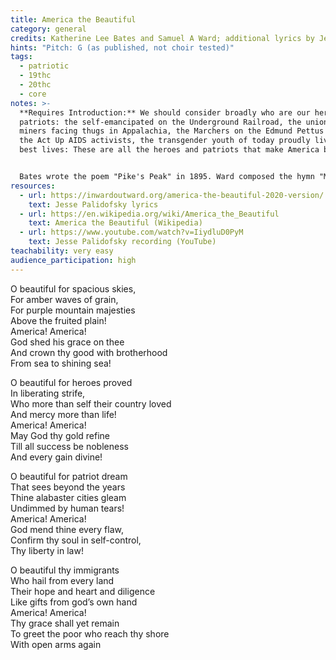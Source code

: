 ```yaml
---
title: America the Beautiful
category: general
credits: Katherine Lee Bates and Samuel A Ward; additional lyrics by Jesse Palidofsky
hints: "Pitch: G (as published, not choir tested)"
tags:
  - patriotic
  - 19thc
  - 20thc
  - core
notes: >-
  **Requires Introduction:** We should consider broadly who are our heroes and
  patriots: the self-emancipated on the Underground Railroad, the union coal
  miners facing thugs in Appalachia, the Marchers on the Edmund Pettus bridge,
  the Act Up AIDS activists, the transgender youth of today proudly living their
  best lives: These are all the heroes and patriots that make America beautiful.


  Bates wrote the poem "Pike's Peak" in 1895. Ward composed the hymn "Materna" in 1883. The two were brought together as "America the Beautiful" and published in 1910 by Oliver Ditson & Co. Jesse Palidofsky wrote new lyrics about immigrants, earth, and working people for the 2020 elections.
resources:
  - url: https://inwardoutward.org/america-the-beautiful-2020-version/
    text: Jesse Palidofsky lyrics
  - url: https://en.wikipedia.org/wiki/America_the_Beautiful
    text: America the Beautiful (Wikipedia)
  - url: https://www.youtube.com/watch?v=IiydluD0PyM
    text: Jesse Palidofsky recording (YouTube)
teachability: very easy
audience_participation: high
---
```

O beautiful for spacious skies,\
For amber waves of grain,\
For purple mountain majesties\
Above the fruited plain!\
America! America!\
God shed his grace on thee\
And crown thy good with brotherhood\
From sea to shining sea!  

O beautiful for heroes proved\
In liberating strife,\
Who more than self their country loved\
And mercy more than life!\
America! America!\
May God thy gold refine\
Till all success be nobleness\
And every gain divine!  

O beautiful for patriot dream\
That sees beyond the years\
Thine alabaster cities gleam\
Undimmed by human tears!\
America! America!\
God mend thine every flaw,\
Confirm thy soul in self-control,\
Thy liberty in law!  

O beautiful thy immigrants\
Who hail from every land\
Their hope and heart and diligence\
Like gifts from god’s own hand\
America! America!\
Thy grace shall yet remain\
To greet the poor who reach thy shore\
With open arms again

